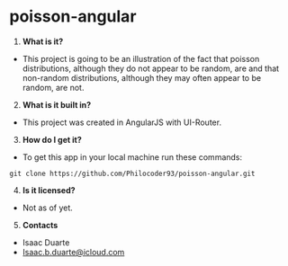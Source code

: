 # poisson-angular
1. **What is it?**
  + This project is going to be an illustration of the fact that poisson distributions, although they do not appear to be random, are and that non-random distributions, although they may often appear to be random, are not.
2. **What is it built in?**
  + This project was created in AngularJS with UI-Router.
3. **How do I get it?**
  + To get this app in your local machine run these commands:
```
git clone https://github.com/Philocoder93/poisson-angular.git
```
4. **Is it licensed?**
  + Not as of yet.
5. **Contacts**
  + Isaac Duarte
  + Isaac.b.duarte@icloud.com
